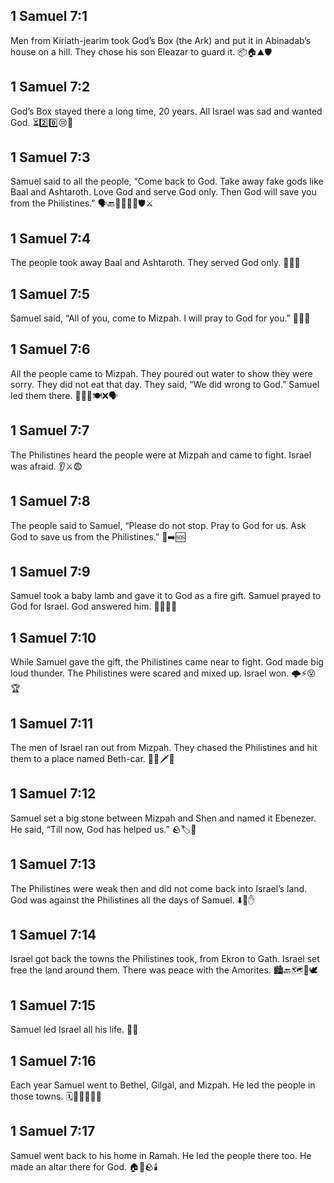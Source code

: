 ## 1 Samuel 7:1
Men from Kiriath-jearim took God’s Box (the Ark) and put it in Abinadab’s house on a hill. They chose his son Eleazar to guard it. 📦🏠⛰️🛡️
## 1 Samuel 7:2
God’s Box stayed there a long time, 20 years. All Israel was sad and wanted God. ⏳2️⃣0️⃣😢🙏
## 1 Samuel 7:3
Samuel said to all the people, “Come back to God. Take away fake gods like Baal and Ashtaroth. Love God and serve God only. Then God will save you from the Philistines.” 🗣️🔙🚫🗿💖🙌🛡️⚔️
## 1 Samuel 7:4
The people took away Baal and Ashtaroth. They served God only. 🚮🗿🙏
## 1 Samuel 7:5
Samuel said, “All of you, come to Mizpah. I will pray to God for you.” 📣📍🙏
## 1 Samuel 7:6
All the people came to Mizpah. They poured out water to show they were sorry. They did not eat that day. They said, “We did wrong to God.” Samuel led them there. 🚰💧😞🍽️❌🗣️
## 1 Samuel 7:7
The Philistines heard the people were at Mizpah and came to fight. Israel was afraid. 👂⚔️😨
## 1 Samuel 7:8
The people said to Samuel, “Please do not stop. Pray to God for us. Ask God to save us from the Philistines.” 🙏➡️🆘
## 1 Samuel 7:9
Samuel took a baby lamb and gave it to God as a fire gift. Samuel prayed to God for Israel. God answered him. 🐑🔥🙏✅
## 1 Samuel 7:10
While Samuel gave the gift, the Philistines came near to fight. God made big loud thunder. The Philistines were scared and mixed up. Israel won. 🌩️⚡️😵🏆
## 1 Samuel 7:11
The men of Israel ran out from Mizpah. They chased the Philistines and hit them to a place named Beth-car. 🏃‍♂️🗡️📍
## 1 Samuel 7:12
Samuel set a big stone between Mizpah and Shen and named it Ebenezer. He said, “Till now, God has helped us.” 🪨🏷️🙌
## 1 Samuel 7:13
The Philistines were weak then and did not come back into Israel’s land. God was against the Philistines all the days of Samuel. ⬇️🚫✋
## 1 Samuel 7:14
Israel got back the towns the Philistines took, from Ekron to Gath. Israel set free the land around them. There was peace with the Amorites. 🏙️🔙🗺️🤝🕊️
## 1 Samuel 7:15
Samuel led Israel all his life. 👴🧭
## 1 Samuel 7:16
Each year Samuel went to Bethel, Gilgal, and Mizpah. He led the people in those towns. 🗓️🚶‍♂️📍📍📍
## 1 Samuel 7:17
Samuel went back to his home in Ramah. He led the people there too. He made an altar there for God. 🏠👣🪨🕯️
